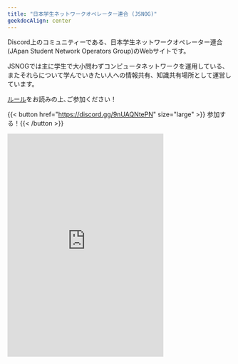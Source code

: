 ```yaml
---
title: "日本学生ネットワークオペレーター連合 (JSNOG)"
geekdocAlign: center
---
```


Discord上のコミュニティーである、日本学生ネットワークオペレーター連合(JApan Student Network Operators Group)のWebサイトです。

JSNOGでは主に学生で大小問わずコンピュータネットワークを運用している、またそれらについて学んでいきたい人への情報共有、知識共有場所として運営しています。

[ルール](/rules/jsnogルール/)をお読みの上､ご参加ください！

{{< button href="https://discord.gg/9nUAQNtePN" size="large" >}} 参加する！{{< /button >}}


<iframe src="https://discord.com/widget?id=1097489335143637042&theme=dark" width="350" height="500" allowtransparency="true" frameborder="0" sandbox="allow-popups allow-popups-to-escape-sandbox allow-same-origin allow-scripts"></iframe>
